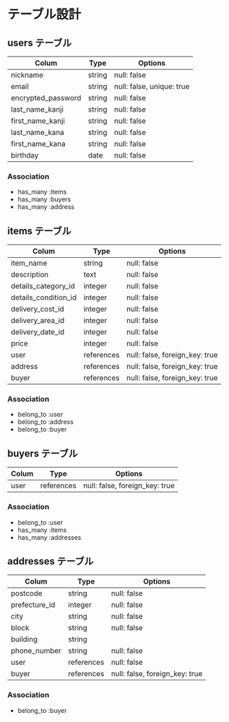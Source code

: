 # テーブル設計

## users テーブル

| Colum               | Type   | Options                   |
| ------------------- | ------ | ------------------------- |
| nickname            | string | null: false               |
| email               | string | null: false, unique: true |
| encrypted_password  | string | null: false               |
| last_name_kanji     | string | null: false               |
| first_name_kanji    | string | null: false               |
| last_name_kana      | string | null: false               |
| first_name_kana     | string | null: false               |
| birthday            | date   | null: false               |

### Association

- has_many :items
- has_many :buyers
- has_many :address

## items テーブル

| Colum                | Type        | Options                        |
| -------------------- | ------      | ------------------------------ |
| item_name            | string      | null: false                    |
| description          | text        | null: false                    |
| details_category_id  | integer     | null: false                    |
| details_condition_id | integer     | null: false                    |
| delivery_cost_id     | integer     | null: false                    |
| delivery_area_id     | integer     | null: false                    |
| delivery_date_id     | integer     | null: false                    |
| price                | integer     | null: false                    |
| user                 | references  | null: false, foreign_key: true |
| address              | references  | null: false, foreign_key: true |
| buyer                | references  | null: false, foreign_key: true |


### Association

- belong_to :user
- belong_to :address
- belong_to :buyer

## buyers テーブル

| Colum               | Type        | Options                        |
| ------------------- | ------      | ------------------------------ |
| user                | references  | null: false, foreign_key: true |

### Association

- belong_to :user
- has_many :items
- has_many :addresses

## addresses テーブル

| Colum               | Type        | Options                        |
| ------------------- | ------      | ------------------------------ |
| postcode            | string      | null: false                    |
| prefecture_id       | integer     | null: false                    |
| city                | string      | null: false                    |
| block               | string      | null: false                    |
| building            | string      |                                |
| phone_number        | string      | null: false                    |
| user                | references  | null: false                    |
| buyer               | references  | null: false, foreign_key: true |

### Association

- belong_to :buyer